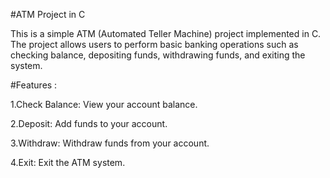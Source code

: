 #ATM Project in C 

This is a simple ATM (Automated Teller Machine) project implemented in C. The project allows users to perform basic banking operations such as checking balance, depositing funds, withdrawing funds, and exiting the system.


#Features :

1.Check Balance: View your account balance.

2.Deposit: Add funds to your account.

3.Withdraw: Withdraw funds from your account.

4.Exit: Exit the ATM system.
